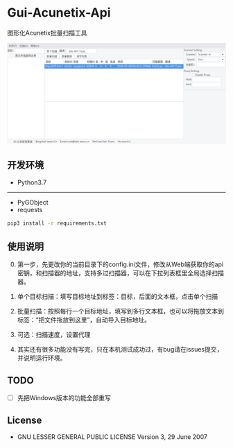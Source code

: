 # Gui-Acunetix-Api
图形化Acunetix批量扫描工具

![1562142947188](README.assets/1562142947188.png)

## 开发环境

- Python3.7

---

- PyGObject
- requests

```bash
pip3 install -r requirements.txt
```

## 使用说明

0. 第一步，先更改你的当前目录下的config.ini文件，修改从Web端获取你的api密钥，和扫描器的地址，支持多过扫描器，可以在下拉列表框里全局选择扫描器。

1. 单个目标扫描：填写目标地址到标签：目标，后面的文本框，点击单个扫描
2. 批量扫描：按照每行一个目标地址，填写到多行文本框，也可以将拖放文本到标签：“把文件拖放到这里”，自动导入目标地址。
3. 可选：扫描速度，设置代理
4. 其实还有很多功能没有写完，只在本机测试成功过，有bug请在issues提交，并说明运行环境。

## TODO

- [ ] 先把Windows版本的功能全部重写

## License

- GNU LESSER GENERAL PUBLIC LICENSE Version 3, 29 June 2007